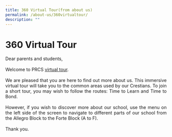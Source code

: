 ```yaml
---
title: 360 Virtual Tour(from about us)
permalink: /about-us/360virtualtour/
description: ""
---
```

<h1>360 Virtual Tour</h1>
<div align="justify">
Dear parents and students,<br><br>
Welcome to PRCS <a href="http://gg.gg/prcss-360virtualtour" target="_blank" rel="noopener">virtual tour</a>.<br><br>
We are pleased that you are here to find out more about us. This immersive virtual tour will take you to the common areas used by our Crestians. To join a short tour, you may wish to follow the routes: Time to Learn and Time to Bond.<br><br>
However, if you wish to discover more about our school, use the menu on the left side of the screen to navigate to different parts of our school from the Allegro Block to the Forte Block (A to F).<br><br>
Thank you.
	</div>